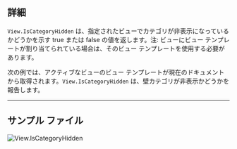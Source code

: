 ## 詳細
`View.IsCategoryHidden` は、指定されたビューでカテゴリが非表示になっているかどうかを示す true または false の値を返します。注: ビューにビュー テンプレートが割り当てられている場合は、そのビュー テンプレートを使用する必要があります。

次の例では、アクティブなビューのビュー テンプレートが現在のドキュメントから取得されます。`View.IsCategoryHidden` は、壁カテゴリが非表示かどうかを報告します。
___
## サンプル ファイル

![View.IsCategoryHidden](./Revit.Elements.Views.View.IsCategoryHidden_img.jpg)

